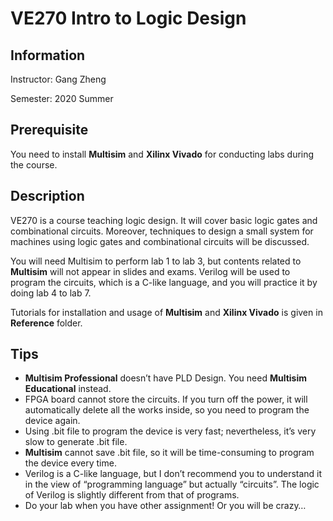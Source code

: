 # VE270 Intro to Logic Design

## Information

Instructor: Gang Zheng

Semester: 2020 Summer

## Prerequisite

You need to install **Multisim** and **Xilinx Vivado** for conducting labs during the course.

## Description

VE270 is a course teaching logic design. It will cover basic logic gates and combinational circuits. Moreover, techniques to design a small system for machines using logic gates and combinational circuits will be discussed.

You will need Multisim to perform lab 1 to lab 3, but contents related to **Multisim** will not appear in slides and exams. Verilog will be used to program the circuits, which is a C-like language, and you will practice it by doing lab 4 to lab 7.

Tutorials for installation and usage of **Multisim** and **Xilinx Vivado** is given in **Reference** folder.

## Tips

- **Multisim Professional** doesn’t have PLD Design. You need **Multisim Educational** instead.
- FPGA board cannot store the circuits. If you turn off the power, it will automatically delete all the works inside, so you need to program the device again.
- Using .bit file to program the device is very fast; nevertheless, it’s very slow to generate .bit file.
- **Multisim** cannot save .bit file, so it will be time-consuming to program the device every time.
- Verilog is a C-like language, but I don’t recommend you to understand it in the view of “programming language” but actually “circuits”. The logic of Verilog is slightly different from that of programs.
- Do your lab when you have other assignment! Or you will be crazy…

 

